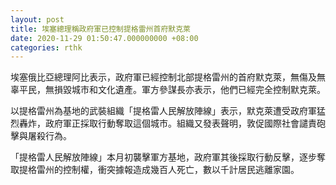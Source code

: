 ```yaml
---
layout: post
title: 埃塞總理稱政府軍已控制提格雷州首府默克萊
date: 2020-11-29 01:50:47.000000000 +08:00
categories: rthk
---
```


埃塞俄比亞總理阿比表示，政府軍已經控制北部提格雷州的首府默克萊，無傷及無辜平民，無損毀城市和文化遺產。軍方參謀長亦表示，他們已經完全控制默克萊。

以提格雷州為基地的武裝組織「提格雷人民解放陣線」表示，默克萊遭受政府軍猛烈轟炸，政府軍正採取行動奪取這個城市。組織又發表聲明，敦促國際社會譴責砲擊與屠殺行為。

「提格雷人民解放陣線」本月初襲擊軍方基地，政府軍其後採取行動反擊，逐步奪取提格雷州的控制權，衝突據報造成幾百人死亡，數以千計居民逃離家園。
